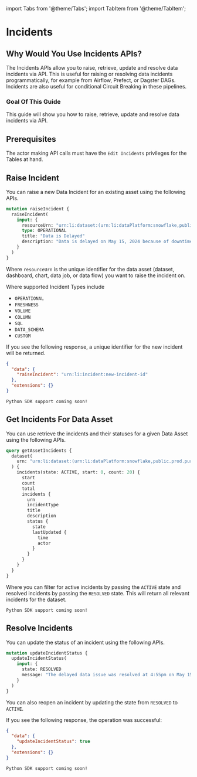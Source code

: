 import Tabs from '@theme/Tabs';
import TabItem from '@theme/TabItem';

# Incidents

## Why Would You Use Incidents APIs?

The Incidents APIs allow you to raise, retrieve, update and resolve data incidents via API. This is
useful for raising or resolving data incidents programmatically, for example from Airflow, Prefect, or Dagster DAGs.
Incidents are also useful for conditional Circuit Breaking in these pipelines.

### Goal Of This Guide

This guide will show you how to raise, retrieve, update and resolve data incidents via API.

## Prerequisites

The actor making API calls must have the `Edit Incidents` privileges for the Tables at hand.

## Raise Incident

You can raise a new Data Incident for an existing asset using the following APIs.

<Tabs>
<TabItem value="graphql" label="GraphQL" default>

```graphql
mutation raiseIncident {
  raiseIncident(
    input: {
      resourceUrn: "urn:li:dataset:(urn:li:dataPlatform:snowflake,public.prod.purchases,PROD)"
      type: OPERATIONAL
      title: "Data is Delayed"
      description: "Data is delayed on May 15, 2024 because of downtime in the Spark Cluster."
    }
  )
}
```

Where `resourceUrn` is the unique identifier for the data asset (dataset, dashboard, chart, data job, or data flow) you want to raise the incident on.

Where supported Incident Types include

- `OPERATIONAL`
- `FRESHNESS`
- `VOLUME`
- `COLUMN`
- `SQL`
- `DATA_SCHEMA`
- `CUSTOM`

If you see the following response, a unique identifier for the new incident will be returned.

```json
{
  "data": {
    "raiseIncident": "urn:li:incident:new-incident-id"
  },
  "extensions": {}
}
```

</TabItem>

<TabItem value="python" label="Python">

```
Python SDK support coming soon!
```

</TabItem>

</Tabs>

## Get Incidents For Data Asset

You can use retrieve the incidents and their statuses for a given Data Asset using the following APIs.

<Tabs>
<TabItem value="graphql" label="GraphQL" default>

```graphql
query getAssetIncidents {
  dataset(
    urn: "urn:li:dataset:(urn:li:dataPlatform:snowflake,public.prod.purchases,PROD)"
  ) {
    incidents(state: ACTIVE, start: 0, count: 20) {
      start
      count
      total
      incidents {
        urn
        incidentType
        title
        description
        status {
          state
          lastUpdated {
            time
            actor
          }
        }
      }
    }
  }
}
```

Where you can filter for active incidents by passing the `ACTIVE` state and resolved incidents by passing the `RESOLVED` state.
This will return all relevant incidents for the dataset.

</TabItem>

<TabItem value="python" label="Python">

```
Python SDK support coming soon!
```

</TabItem>
</Tabs>

## Resolve Incidents

You can update the status of an incident using the following APIs.

<Tabs>
<TabItem value="graphql" label="GraphQL" default>

```graphql
mutation updateIncidentStatus {
  updateIncidentStatus(
    input: {
      state: RESOLVED
      message: "The delayed data issue was resolved at 4:55pm on May 15."
    }
  )
}
```

You can also reopen an incident by updating the state from `RESOLVED` to `ACTIVE`.

If you see the following response, the operation was successful:

```json
{
  "data": {
    "updateIncidentStatus": true
  },
  "extensions": {}
}
```

</TabItem>

<TabItem value="python" label="Python">

```
Python SDK support coming soon!
```

</TabItem>
</Tabs>
